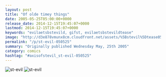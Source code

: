 ```yaml
---
layout: post
title: "Of olde timey things"
date: 2005-05-25T05:00:00+0000
release_date: 2014-12-15T19:45:07+0000
lastmod: 2014-12-15T19:45:07+0000
keywords: "evilaetsbstevild, gifst, evilaetsbstevildtease"
image: "http://d3e878vmunx8cm.cloudfront.net/assets/%5Bstevil%5Dtease05-25-05.gif"
permalink: "/p/st-evil-050525"
summary: "Originally published Wednesday May, 25th 2005"
category: comics
hashtag: "#axisofstevil_st-evil-050525"
---
```


![st-evil](http://d3e878vmunx8cm.cloudfront.net/assets/%5Bstevil%5Dtease05-25-05.gif)
![st-evil](http://d3e878vmunx8cm.cloudfront.net/assets/%5Bstevil%5D05-25-05.gif)
